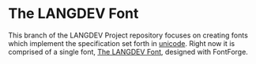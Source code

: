 #  The LANGDEV Font  #

This branch of the LANGDEV Project repository focuses on creating fonts which implement the specification set forth in [unicode](https://github.com/literallybenjam/langdev/tree/unicode/unicode).
Right now it is comprised of a single font, [The LANGDEV Font](LANGDEV.std), designed with FontForge.
